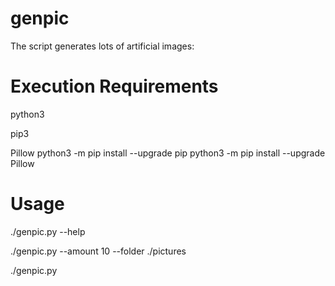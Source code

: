 # genpic
The script generates lots of artificial images:


# Execution Requirements
python3

pip3

Pillow
  python3 -m pip install --upgrade pip
  python3 -m pip install --upgrade Pillow

# Usage
./genpic.py --help

./genpic.py --amount 10 --folder ./pictures

./genpic.py
